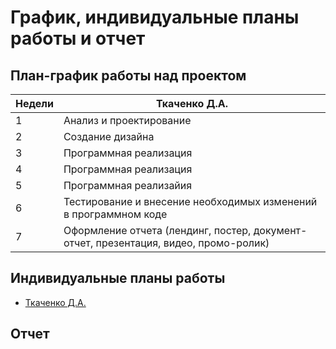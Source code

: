 # График, индивидуальные планы работы и отчет
## План-график работы над проектом

| Недели | Ткаченко Д.А. |
| ------ | ------------- |
| 1 | Анализ и проектирование |
| 2 | Создание дизайна |
| 3 | Программная реализация |
| 4 | Программная реализация |
| 5 | Программная реализайия |
| 6 | Тестирование и внесение необходимых изменений в программном коде|
| 7 | Оформление отчета (лендинг, постер, документ-отчет, презентация, видео, промо-ролик)|

## Индивидуальные планы работы
* [Ткаченко Д.А.](https://github.com/Dmitriy-Tkachenko/AudioNotesVK/blob/master/reports/Tkachenko.md)

## Отчет